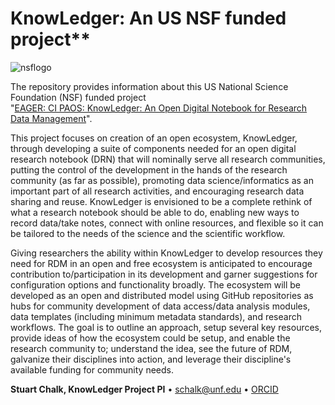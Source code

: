 # KnowLedger: An US NSF funded project**

![nsflogo](images/nsflogo.jpg)<br/>

The repository provides information about this US National Science Foundation (NSF) funded project<br/>
"[EAGER: CI PAOS: KnowLedger: An Open Digital Notebook for Research Data Management](https://www.nsf.gov/awardsearch/showAward?AWD_ID=2437951)".

This project focuses on creation of an open ecosystem, KnowLedger, through developing a suite of components needed for 
an open digital research notebook (DRN) that will nominally serve all research communities, putting the control of the 
development in the hands of the research community (as far as possible), promoting data science/informatics as an 
important part of all research activities, and encouraging research data sharing and reuse. KnowLedger is envisioned 
to be a complete rethink of what a research notebook should be able to do, enabling new ways to record data/take notes, 
connect with online resources, and flexible so it can be tailored to the needs of the science and the scientific workflow.

Giving researchers the ability within KnowLedger to develop resources they need for RDM in an open and free ecosystem is
anticipated to encourage contribution to/participation in its development and garner suggestions for configuration 
options and functionality broadly. The ecosystem will be developed as an open and distributed model using GitHub 
repositories as hubs for community development of data access/data analysis modules, data templates (including minimum 
metadata standards), and research workflows. The goal is to outline an approach, setup several key resources, provide 
ideas of how the ecosystem could be setup, and enable the research community to; understand the idea, see the future of 
RDM, galvanize their disciplines into action, and leverage their discipline's available funding for community needs.

**Stuart Chalk, KnowLedger Project PI** &bullet; [schalk@unf.edu](mailto:schalk@unf.edu) &bullet; [ORCID](https://orcid.org/0000-0002-0703-7776)
